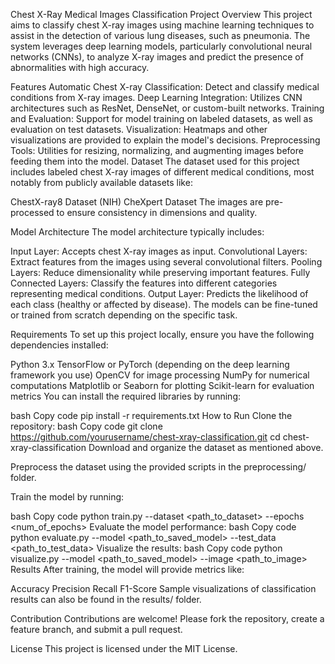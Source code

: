 Chest X-Ray Medical Images Classification
Project Overview
This project aims to classify chest X-ray images using machine learning techniques to assist in the detection of various lung diseases, such as pneumonia. The system leverages deep learning models, particularly convolutional neural networks (CNNs), to analyze X-ray images and predict the presence of abnormalities with high accuracy.

Features
Automatic Chest X-ray Classification: Detect and classify medical conditions from X-ray images.
Deep Learning Integration: Utilizes CNN architectures such as ResNet, DenseNet, or custom-built networks.
Training and Evaluation: Support for model training on labeled datasets, as well as evaluation on test datasets.
Visualization: Heatmaps and other visualizations are provided to explain the model's decisions.
Preprocessing Tools: Utilities for resizing, normalizing, and augmenting images before feeding them into the model.
Dataset
The dataset used for this project includes labeled chest X-ray images of different medical conditions, most notably from publicly available datasets like:

ChestX-ray8 Dataset (NIH)
CheXpert Dataset
The images are pre-processed to ensure consistency in dimensions and quality.

Model Architecture
The model architecture typically includes:

Input Layer: Accepts chest X-ray images as input.
Convolutional Layers: Extract features from the images using several convolutional filters.
Pooling Layers: Reduce dimensionality while preserving important features.
Fully Connected Layers: Classify the features into different categories representing medical conditions.
Output Layer: Predicts the likelihood of each class (healthy or affected by disease).
The models can be fine-tuned or trained from scratch depending on the specific task.

Requirements
To set up this project locally, ensure you have the following dependencies installed:

Python 3.x
TensorFlow or PyTorch (depending on the deep learning framework you use)
OpenCV for image processing
NumPy for numerical computations
Matplotlib or Seaborn for plotting
Scikit-learn for evaluation metrics
You can install the required libraries by running:

bash
Copy code
pip install -r requirements.txt
How to Run
Clone the repository:
bash
Copy code
git clone https://github.com/yourusername/chest-xray-classification.git
cd chest-xray-classification
Download and organize the dataset as mentioned above.

Preprocess the dataset using the provided scripts in the preprocessing/ folder.

Train the model by running:

bash
Copy code
python train.py --dataset <path_to_dataset> --epochs <num_of_epochs>
Evaluate the model performance:
bash
Copy code
python evaluate.py --model <path_to_saved_model> --test_data <path_to_test_data>
Visualize the results:
bash
Copy code
python visualize.py --model <path_to_saved_model> --image <path_to_image>
Results
After training, the model will provide metrics like:

Accuracy
Precision
Recall
F1-Score
Sample visualizations of classification results can also be found in the results/ folder.

Contribution
Contributions are welcome! Please fork the repository, create a feature branch, and submit a pull request.

License
This project is licensed under the MIT License.
